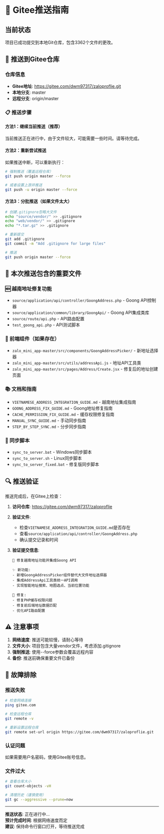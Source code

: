 # 🚀 Gitee推送指南

## 当前状态
项目已成功提交到本地Git仓库，包含3362个文件的更改。

## 🎯 推送到Gitee仓库

### 仓库信息
- **Gitee地址**: https://gitee.com/dwm97317/zaloproflie.git
- **本地分支**: master
- **远程分支**: origin/master

### 📋 推送步骤

#### 方法1：继续当前推送（推荐）
当前推送正在进行中，由于文件较大，可能需要一些时间。请等待完成。

#### 方法2：重新尝试推送
如果推送中断，可以重新执行：

```bash
# 强制推送（覆盖远程仓库）
git push origin master --force

# 或者设置上游并推送
git push -u origin master --force
```

#### 方法3：分批推送（如果文件太大）
```bash
# 创建.gitignore忽略大文件
echo "source/vendor/" >> .gitignore
echo "web/vendor/" >> .gitignore
echo "*.tar.gz" >> .gitignore

# 重新提交
git add .gitignore
git commit -m "Add .gitignore for large files"

# 推送
git push origin master --force
```

## 📁 本次推送包含的重要文件

### 🆕 越南地址修复功能
- `source/application/api/controller/GoongAddress.php` - Goong API控制器
- `source/application/common/library/GoongApi/` - Goong API集成类库
- `source/route/api.php` - API路由配置
- `test_goong_api.php` - API测试脚本

### 📱 前端组件（如果存在）
- `zalo_mini_app-master/src/components/GoongAddressPicker/` - 新地址选择器
- `zalo_mini_app-master/src/utils/addressApi.js` - 地址API工具类
- `zalo_mini_app-master/src/pages/Address/Create.jsx` - 修复后的地址创建页面

### 📚 文档和指南
- `VIETNAMESE_ADDRESS_INTEGRATION_GUIDE.md` - 越南地址集成指南
- `GOONG_ADDRESS_FIX_GUIDE.md` - Goong地址修复指南
- `CACHE_PERMISSION_FIX_GUIDE.md` - 缓存权限修复指南
- `MANUAL_SYNC_GUIDE.md` - 手动同步指南
- `STEP_BY_STEP_SYNC.md` - 分步同步指南

### 🔧 同步脚本
- `sync_to_server.bat` - Windows同步脚本
- `sync_to_server.sh` - Linux同步脚本
- `sync_to_server_fixed.bat` - 修复版同步脚本

## 🔍 推送验证

推送完成后，在Gitee上检查：

1. **访问仓库**: https://gitee.com/dwm97317/zaloproflie
2. **验证文件**:
   - 检查`VIETNAMESE_ADDRESS_INTEGRATION_GUIDE.md`是否存在
   - 查看`source/application/api/controller/GoongAddress.php`
   - 确认提交记录和时间

3. **验证提交信息**:
   ```
   🚀 修复越南地址功能并集成Goong API
   
   ✨ 新功能:
   - 新增GoongAddressPicker组件替代大文件地址选择器
   - 集成AddressApi工具类统一API调用
   - 实现智能地址搜索、地图选点、当前位置功能
   
   🔧 修复:
   - 修复PHP缓存权限问题
   - 修复前后端地址数据匹配
   - 优化API路由配置
   ```

## ⚠️ 注意事项

1. **网络速度**: 推送可能较慢，请耐心等待
2. **文件大小**: 项目包含大量vendor文件，考虑添加.gitignore
3. **强制推送**: 使用--force参数会覆盖远程内容
4. **备份**: 推送前确保重要文件已备份

## 🚨 故障排除

### 推送失败
```bash
# 检查网络连接
ping gitee.com

# 检查远程仓库
git remote -v

# 重新设置远程仓库
git remote set-url origin https://gitee.com/dwm97317/zaloproflie.git
```

### 认证问题
如果需要用户名密码，使用Gitee账号信息。

### 文件过大
```bash
# 查看仓库大小
git count-objects -vH

# 清理历史（谨慎使用）
git gc --aggressive --prune=now
```

---

**推送状态**: 正在进行中...  
**预计完成时间**: 根据网络速度而定  
**建议**: 保持命令行窗口打开，等待推送完成